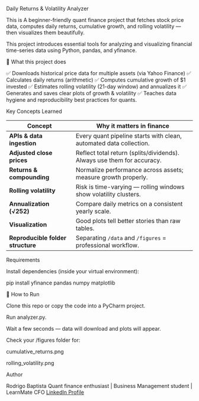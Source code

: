 Daily Returns & Volatility Analyzer

This is A beginner-friendly quant finance project that fetches stock price data, computes daily returns, cumulative growth, and rolling volatility — then visualizes them beautifully. 

This project introduces essential tools for analyzing and visualizing financial time-series data using Python, pandas, and yfinance.

🧠 What this project does 

✅ Downloads historical price data for multiple assets (via Yahoo Finance) 
✅ Calculates daily returns (arithmetic) 
✅ Computes cumulative growth of $1 invested 
✅ Estimates rolling volatility (21-day window) and annualizes it 
✅ Generates and saves clear plots of growth & volatility 
✅ Teaches data hygiene and reproducibility best practices for quants.

Key Concepts Learned

| Concept                           | Why it matters in finance                                              |
| --------------------------------- | ---------------------------------------------------------------------- |
| **APIs & data ingestion**         | Every quant pipeline starts with clean, automated data collection.     |
| **Adjusted close prices**         | Reflect total return (splits/dividends). Always use them for accuracy. |
| **Returns & compounding**         | Normalize performance across assets; measure growth properly.          |
| **Rolling volatility**            | Risk is time-varying — rolling windows show volatility clusters.       |
| **Annualization (√252)**          | Compare daily metrics on a consistent yearly scale.                    |
| **Visualization**                 | Good plots tell better stories than raw tables.                        |
| **Reproducible folder structure** | Separating `/data` and `/figures` = professional workflow.             |

Requirements

Install dependencies (inside your virtual environment):

pip install yfinance pandas numpy matplotlib

🚀 How to Run

Clone this repo or copy the code into a PyCharm project.

Run analyzer.py.

Wait a few seconds — data will download and plots will appear.

Check your /figures folder for:

cumulative_returns.png

rolling_volatility.png

Author

Rodrigo Baptista
Quant finance enthusiast | Business Management student | LearnMate CFO
[LinkedIn Profile](www.linkedin.com/in/rodrigosbaptista)


